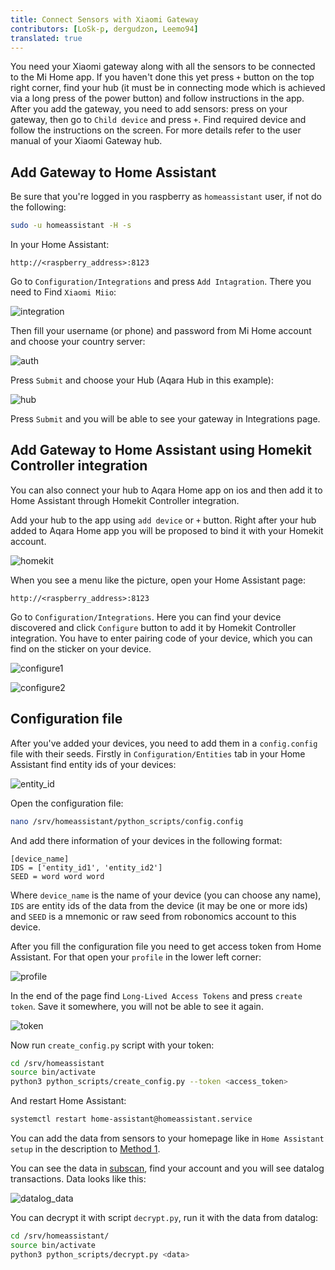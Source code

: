 ```yaml
---
title: Connect Sensors with Xiaomi Gateway
contributors: [LoSk-p, dergudzon, Leemo94]
translated: true
---
```


You need your Xiaomi gateway along with all the sensors to be connected to the Mi Home app. If you haven't done this yet press `+` button on the top right corner, find your hub (it must be in connecting mode which is achieved via a long press of the power button) and follow instructions in the app. After you add the gateway, you need to add sensors: press on your gateway, then go to `Child device` and press `+`. Find required device and follow the instructions on the screen. For more details refer to the user manual of your Xiaomi Gateway hub.

## Add Gateway to Home Assistant
Be sure that you're logged in you raspberry as `homeassistant` user, if not do the following:
```bash
sudo -u homeassistant -H -s
```

In your Home Assistant:
```
http://<raspberry_address>:8123
```
Go to `Configuration/Integrations` and press `Add Intagration`. There you need to Find `Xiaomi Miio`:

![integration](../images/home-assistant/integration.png)

Then fill your username (or phone) and password from Mi Home account and choose your country server:

![auth](../images/home-assistant/auth.png)

Press `Submit` and choose your Hub (Aqara Hub in this example):

![hub](../images/home-assistant/hub.png)

Press `Submit` and you will be able to see your gateway in Integrations page.

## Add Gateway to Home Assistant using Homekit Controller integration

You can also connect your hub to Aqara Home app on ios and then add it to Home Assistant through Homekit Controller integration. 

Add your hub to the app using `add device` or `+` button. Right after your hub added to Aqara Home app you will be proposed to bind it with your Homekit account. 

![homekit](../images/home-assistant/homekit.png)

When you see a menu like the picture, open your Home Assistant page:

```
http://<raspberry_address>:8123
```
Go to `Configuration/Integrations`. Here you can find your device discovered and click `Configure` button to add it by Homekit Controller integration. You have to enter pairing code of your device, which you can find on the sticker on your device.

![configure1](../images/home-assistant/configure1.png)

![configure2](../images/home-assistant/configure2.png)


## Configuration file

After you've added your devices, you need to add them in a `config.config` file with their seeds. Firstly in `Configuration/Entities` tab in your Home Assistant find entity ids of your devices:

![entity_id](../images/home-assistant/entity_id.png)

Open the configuration file:
```bash
nano /srv/homeassistant/python_scripts/config.config
```
And add there information of your devices in the following format:

```
[device_name]
IDS = ['entity_id1', 'entity_id2']
SEED = word word word
```
Where `device_name` is the name of your device (you can choose any name), `IDS` are entity ids of the data from the device (it may be one or more ids) and `SEED` is a mnemonic or raw seed from robonomics account to this device.

After you fill the configuration file you need to get access token from Home Assistant. For that open your `profile` in the lower left corner:

![profile](../images/home-assistant/profile.png)

In the end of the page find `Long-Lived Access Tokens` and press `create token`. Save it somewhere, you will not be able to see it again.

![token](../images/home-assistant/token.png)

Now run `create_config.py` script with your token:

```bash
cd /srv/homeassistant
source bin/activate
python3 python_scripts/create_config.py --token <access_token>
```
And restart Home Assistant:
```bash
systemctl restart home-assistant@homeassistant.service
```

You can add the data from sensors to your homepage like in `Home Assistant setup` in the description to [Method 1](/docs/zigbee2MQTT/).

You can see the data in [subscan](https://robonomics.subscan.io/), find your account and you will see datalog transactions. Data looks like this:

![datalog_data](../images/home-assistant/datalog_data.png)

You can decrypt it with script `decrypt.py`, run it with the data from datalog:
```bash
cd /srv/homeassistant/
source bin/activate
python3 python_scripts/decrypt.py <data>
```
